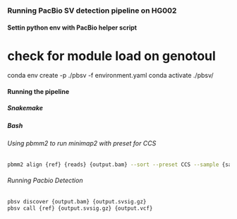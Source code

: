 ### Running PacBio SV detection pipeline on HG002

#### Settin python env with PacBio helper script

# check for module load on genotoul
conda env create -p ./pbsv -f environment.yaml
conda activate ./pbsv/

#### Running the pipeline

##### Snakemake


##### Bash

###### Using pbmm2 to run minimap2 with preset for CCS
```bash
pbmm2 align {ref} {reads} {output.bam} --sort --preset CCS --sample {sample} --rg '@RG\tID:movie{sample}'
```

###### Running Pacbio Detection
```bash
pbsv discover {output.bam} {output.svsig.gz}
pbsv call {ref} {output.svsig.gz} {output.vcf}
```

